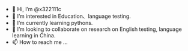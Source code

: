 - 👋 Hi, I’m @x322111c
- 👀 I’m interested in Education、language testing.
- 🌱 I’m currently learning pythons.
- 💞️ I’m looking to collaborate on research on English testing, language learning in China.
- 📫 How to reach me ...

<!---
x322111c/x322111c is a ✨ special ✨ repository because its `README.md` (this file) appears on your GitHub profile.
You can click the Preview link to take a look at your changes.
--->
